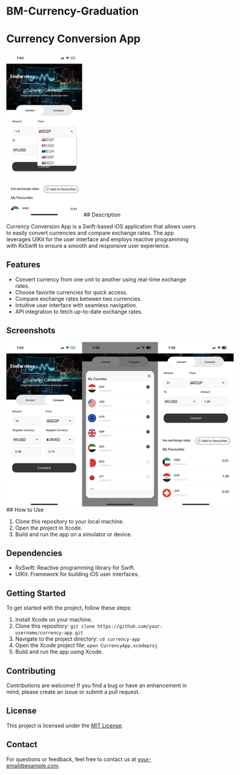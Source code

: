 # BM-Currency-Graduation
# Currency Conversion App


<img src="/ScreenShots/1.PNG" alt="Screenshot 1" width="200">
## Description

Currency Conversion App is a Swift-based iOS application that allows users to easily convert currencies and compare exchange rates. The app leverages UIKit for the user interface and employs reactive programming with RxSwift to ensure a smooth and responsive user experience.

## Features

- Convert currency from one unit to another using real-time exchange rates.
- Choose favorite currencies for quick access.
- Compare exchange rates between two currencies.
- Intuitive user interface with seamless navigation.
- API integration to fetch up-to-date exchange rates.

## Screenshots
<div style="display: flex;">
<img src="/ScreenShots/2.PNG" alt="Screenshot 1" width="200">
<img src="/ScreenShots/3.PNG" alt="Screenshot 1" width="200">
<img src="/ScreenShots/4.PNG" alt="Screenshot 1" width="200">
</div>
## How to Use

1. Clone this repository to your local machine.
2. Open the project in Xcode.
3. Build and run the app on a simulator or device.

## Dependencies

- RxSwift: Reactive programming library for Swift.
- UIKit: Framework for building iOS user interfaces.

## Getting Started

To get started with the project, follow these steps:

1. Install Xcode on your machine.
2. Clone this repository: `git clone https://github.com/your-username/currency-app.git`
3. Navigate to the project directory: `cd currency-app`
4. Open the Xcode project file: `open CurrencyApp.xcodeproj`
5. Build and run the app using Xcode.

## Contributing

Contributions are welcome! If you find a bug or have an enhancement in mind, please create an issue or submit a pull request.

## License

This project is licensed under the [MIT License](LICENSE).

## Contact

For questions or feedback, feel free to contact us at [your-email@example.com](mailto:mohamedsalahomran44@gmail.com).

